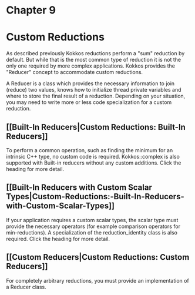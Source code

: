 # Chapter 9

# Custom Reductions

As described previously Kokkos reductions perform a "sum" reduction by default. But while that is the most common type of reduction it is not the only one required by more complex applications. Kokkos provides the "Reducer" concept to accommodate custom reductions. 

A Reducer is a class which provides the necessary information to join (reduce) two values, knows how to initialize thread private variables and where to store the final result of a reduction. Depending on your situation, you may need to write more or less code specialization for a custom reduction. 

## **[[Built-In Reducers|Custom Reductions: Built-In Reducers]]**
To perform a common operation, such as finding the minimum for an intrinsic C++ type, no custom code is required.  Kokkos::complex is also supported with Built-in reducers without any custom additions.  Click the heading for more detail.

## **[[Built-In Reducers with Custom Scalar Types|Custom-Reductions:-Built-In-Reducers-with-Custom-Scalar-Types]]**
If your application requires a custom scalar types, the scalar type must provide the necessary operators (for example comparison operators for min-reductions). A specialization of the reduction_identity class is also required.  Click the heading for more detail. 

## **[[Custom Reducers|Custom Reductions: Custom Reducers]]**
For completely arbitrary reductions, you must provide an implementation of a Reducer class. 
